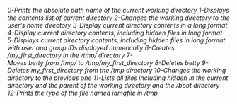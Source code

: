 *0-Prints the absolute path name of the current working directory*
*1-Displays the contents list of current directory*
*2-Changes the working directory to the user’s home directory*
*3-Display current directory contents in a long format*
*4-Display current directory contents, including hidden files in long format*
*5-Displays current directory contents, including hidden files in long format with user and group IDs displayed numerically*
*6-Creates /my_first_directory in the /tmp/ directory*
*7-Moves betty from /tmp/ to /tmp/my_first_directory*
*8-Deletes betty*
*9-Deletes my_first_directory from the /tmp directory*
*10-Changes the working directory to the previous one*
*11-Lists all files including hidden in the current directory and the parent of the working directory and the /boot directory*
*12-Prints the type of the file named iamafile in /tmp*
